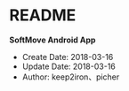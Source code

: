 # README

**SoftMove Android App**

- Create Date:  2018-03-16
- Update Date:  2018-03-16
- Author:       keep2iron、picher
